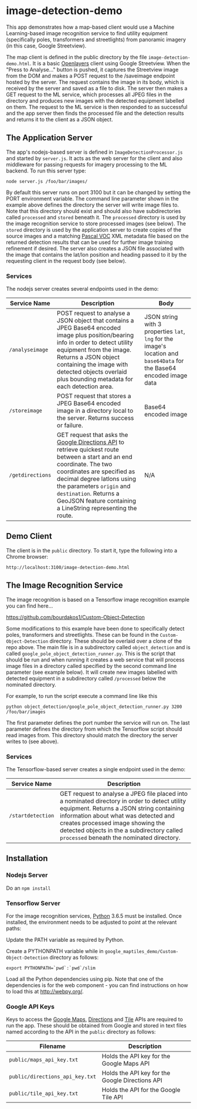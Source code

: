 # image-detection-demo

This app demonstrates how a map-based client would use a Machine Learning-based image recognition service to find utility equipment (specifically poles, transformers and streetlights) from panoramic imagery (in this case, Google Streetview).

The map client is defined in the public directory by the file `image-detection-demo.html`. It is a basic [Openlayers](https://openlayers.org/) client using Google Streetview. When the "Press to Analyse..." button is pushed, it captures the Streetview image from the DOM and makes a POST request to the /saveimage endpoint hosted by the server. The request contains the image in its body, which is received by the server and saved as a file to disk. The server then makes a GET request to the ML service, which processes all JPEG files in the directory and produces new images with the detected equipment labelled on them. The request to the ML service is then responded to as successful and the app server then finds the processed file and the detection results and returns it to the client as a JSON object.

## The Application Server

The app's nodejs-based server is defined in `ImageDetectionProcessor.js` and started by `server.js`. It acts as the web server for the client and also middleware for passing requests for imagery processing to the ML backend. To run this server type:

`node server.js /foo/bar/images/`

By default this server runs on port 3100 but it can be changed by setting the PORT environment variable. The command line parameter shown in the example above defines the directory the server will write image files to. Note that this directory should exist and should also have subdirectories called `processed` and `stored` beneath it. The `processed` directory is used by the image recognition service to store processed images (see below). The `stored` directory is used by the application server to create copies of the source images and a matching [Pascal VOC](http://host.robots.ox.ac.uk/pascal/VOC/) XML metadata file based on the returned detection results that can be used for further image training refinement if desired. The server also creates a JSON file associated with the image that contains the lat/lon position and heading passed to it by the requesting client in the request body (see below).

### Services
The nodejs server creates several endpoints used in the demo:

|Service Name       |Description                                                  |Body|
|-------------------|-------------------------------------------------------------|----|
|`/analyseimage`    |POST request to analyse a JSON object that contains a JPEG Base64 encoded image plus position/bearing info in order to detect utility equipment from the image. Returns a JSON object containing the image with detected objects overlaid plus bounding metadata for each detection area. |JSON string with 3 properties `lat`, `lng` for the image's location and `base64Data` for the Base64 encoded image data |
|`/storeimage`      |POST request that stores a JPEG Base64 encoded image in a directory local to the server. Returns success or failure. |Base64 encoded image|
|`/getdirections`   |GET request that asks the [Google Directions API](https://developers.google.com/maps/documentation/directions/start) to retrieve quickest route between a start and an end coordinate. The two coordinates are specified as decimal degree latlons using the parameters `origin` and `destination`. Returns a GeoJSON feature containing a LineString representing the route.|N/A|

## Demo Client

The client is in the `public` directory. To start it, type the following into a Chrome browser:

`http://localhost:3100/image-detection-demo.html`

## The Image Recognition Service
The image recognition is based on a Tensorflow image recognition example you can find here...

https://github.com/bourdakos1/Custom-Object-Detection

Some modifications to this example have been done to specifically detect poles, transformers and streetlights. These can be found in the `Custom-Object-Detection` directory. These should be overlaid over a clone of the repo above.
The main file is in a subdirectory called `object_detection` and is called `google_pole_object_detection_runner.py`. This is the script that should be run and when running it creates a web service that will process image files in a directory called specified by the second command line parameter (see example below). It will create new images labelled with detected equipment in a subdirectory called `/processed` below the nominated directory.

For example, to run the script execute a command line like this

`python object_detection/google_pole_object_detection_runner.py 3200 /foo/bar/images`

The first parameter defines the port number the service will run on. The last parameter defines the directory from which the Tensorflow script should read images from. This directory should match the directory the server writes to (see above).

### Services
The Tensorflow-based server creates a single endpoint used in the demo:

|Service Name       |Description                                                  |
|-------------------|-------------------------------------------------------------|
|`/startdetection`    |GET request to analyse a JPEG file placed into a nominated directory in order to detect utility equipment. Returns a JSON string containing information about what was detected and creates processed image showing the detected objects in the a subdirectory called `processed` beneath the nominated directory. |

## Installation

### Nodejs Server

Do an `npm install`

### Tensorflow Server

For the image recognition services, [Python](https://www.python.org/) 3.6.5 must be installed. Once installed, the environment needs to be adjusted to point at the relevant paths:

Update the PATH variable as required by Python.

Create a PYTHONPATH variable while in `google_maptiles_demo/Custom-Object-Detection` directory as follows:

``export PYTHONPATH=`pwd`:`pwd`/slim``

Load all the Python dependencies using pip. Note that one of the dependencies is for the web component - you can find instructions on how to load this at http://webpy.org/.

### Google API Keys
Keys to access the [Google Maps](https://developers.google.com/maps/documentation/javascript/tutorial), [Directions](https://developers.google.com/maps/documentation/directions/intro) and [Tile](https://developers.google.com/maps/documentation/tile/) APIs are required to run the app. These should be obtained from Google and stored in text files named according to the API in the `public` directory as follows:

|Filename                        |Description                                     |
|--------------------------------|------------------------------------------------|
|`public/maps_api_key.txt`       |Holds the API key for the Google Maps API       |
|`public/directions_api_key.txt` |Holds the API key for the Google Directions API |
|`public/tile_api_key.txt`       |Holds the API for the Google Tile API           |


